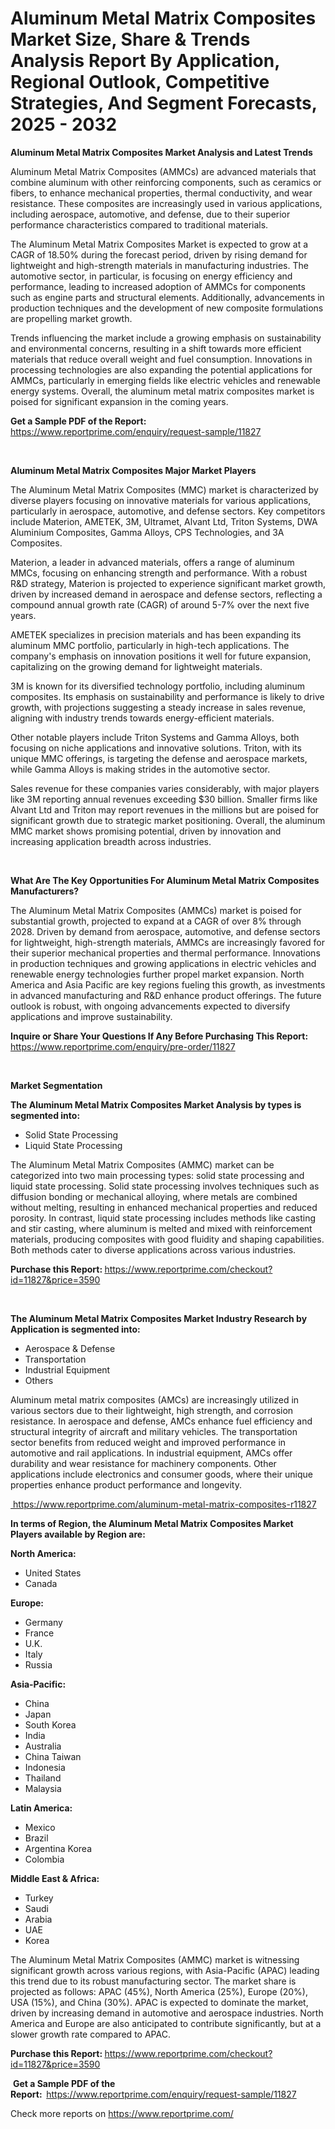 <p><h1>Aluminum Metal Matrix Composites Market Size, Share & Trends Analysis Report By Application, Regional Outlook, Competitive Strategies, And Segment Forecasts, 2025 - 2032</h1></p><p><strong>Aluminum Metal Matrix Composites Market Analysis and Latest Trends</strong></p>
<p><p>Aluminum Metal Matrix Composites (AMMCs) are advanced materials that combine aluminum with other reinforcing components, such as ceramics or fibers, to enhance mechanical properties, thermal conductivity, and wear resistance. These composites are increasingly used in various applications, including aerospace, automotive, and defense, due to their superior performance characteristics compared to traditional materials.</p><p>The Aluminum Metal Matrix Composites Market is expected to grow at a CAGR of 18.50% during the forecast period, driven by rising demand for lightweight and high-strength materials in manufacturing industries. The automotive sector, in particular, is focusing on energy efficiency and performance, leading to increased adoption of AMMCs for components such as engine parts and structural elements. Additionally, advancements in production techniques and the development of new composite formulations are propelling market growth.</p><p>Trends influencing the market include a growing emphasis on sustainability and environmental concerns, resulting in a shift towards more efficient materials that reduce overall weight and fuel consumption. Innovations in processing technologies are also expanding the potential applications for AMMCs, particularly in emerging fields like electric vehicles and renewable energy systems. Overall, the aluminum metal matrix composites market is poised for significant expansion in the coming years.</p></p>
<p><strong>Get a Sample PDF of the Report:&nbsp;</strong> <a href="https://www.reportprime.com/enquiry/request-sample/11827?utm_campaign=3164&utm_medium=2&utm_source=Github&utm_content=ia&utm_term=17032025&utm_id=aluminum-metal-matrix-composites">https://www.reportprime.com/enquiry/request-sample/11827</a></p>
<p>&nbsp;</p>
<p><strong>Aluminum Metal Matrix Composites Major Market Players</strong></p>
<p><p>The Aluminum Metal Matrix Composites (MMC) market is characterized by diverse players focusing on innovative materials for various applications, particularly in aerospace, automotive, and defense sectors. Key competitors include Materion, AMETEK, 3M, Ultramet, Alvant Ltd, Triton Systems, DWA Aluminium Composites, Gamma Alloys, CPS Technologies, and 3A Composites.</p><p>Materion, a leader in advanced materials, offers a range of aluminum MMCs, focusing on enhancing strength and performance. With a robust R&D strategy, Materion is projected to experience significant market growth, driven by increased demand in aerospace and defense sectors, reflecting a compound annual growth rate (CAGR) of around 5-7% over the next five years.</p><p>AMETEK specializes in precision materials and has been expanding its aluminum MMC portfolio, particularly in high-tech applications. The company's emphasis on innovation positions it well for future expansion, capitalizing on the growing demand for lightweight materials.</p><p>3M is known for its diversified technology portfolio, including aluminum composites. Its emphasis on sustainability and performance is likely to drive growth, with projections suggesting a steady increase in sales revenue, aligning with industry trends towards energy-efficient materials.</p><p>Other notable players include Triton Systems and Gamma Alloys, both focusing on niche applications and innovative solutions. Triton, with its unique MMC offerings, is targeting the defense and aerospace markets, while Gamma Alloys is making strides in the automotive sector.</p><p>Sales revenue for these companies varies considerably, with major players like 3M reporting annual revenues exceeding $30 billion. Smaller firms like Alvant Ltd and Triton may report revenues in the millions but are poised for significant growth due to strategic market positioning. Overall, the aluminum MMC market shows promising potential, driven by innovation and increasing application breadth across industries.</p></p>
<p>&nbsp;</p>
<p><strong>What Are The Key Opportunities For Aluminum Metal Matrix Composites Manufacturers?</strong></p>
<p><p>The Aluminum Metal Matrix Composites (AMMCs) market is poised for substantial growth, projected to expand at a CAGR of over 8% through 2028. Driven by demand from aerospace, automotive, and defense sectors for lightweight, high-strength materials, AMMCs are increasingly favored for their superior mechanical properties and thermal performance. Innovations in production techniques and growing applications in electric vehicles and renewable energy technologies further propel market expansion. North America and Asia Pacific are key regions fueling this growth, as investments in advanced manufacturing and R&D enhance product offerings. The future outlook is robust, with ongoing advancements expected to diversify applications and improve sustainability.</p></p>
<p><strong>Inquire or Share Your Questions If Any Before Purchasing This Report:</strong> <a href="https://www.reportprime.com/enquiry/pre-order/11827?utm_campaign=3164&utm_medium=2&utm_source=Github&utm_content=ia&utm_term=17032025&utm_id=aluminum-metal-matrix-composites">https://www.reportprime.com/enquiry/pre-order/11827</a></p>
<p>&nbsp;</p>
<p><strong>Market Segmentation</strong></p>
<p><strong>The Aluminum Metal Matrix Composites Market Analysis by types is segmented into:</strong></p>
<p><ul><li>Solid State Processing</li><li>Liquid State Processing</li></ul></p>
<p><p>The Aluminum Metal Matrix Composites (AMMC) market can be categorized into two main processing types: solid state processing and liquid state processing. Solid state processing involves techniques such as diffusion bonding or mechanical alloying, where metals are combined without melting, resulting in enhanced mechanical properties and reduced porosity. In contrast, liquid state processing includes methods like casting and stir casting, where aluminum is melted and mixed with reinforcement materials, producing composites with good fluidity and shaping capabilities. Both methods cater to diverse applications across various industries.</p></p>
<p><strong>Purchase this Report:&nbsp;</strong><a href="https://www.reportprime.com/checkout?id=11827&price=3590&utm_campaign=3164&utm_medium=2&utm_source=Github&utm_content=ia&utm_term=17032025&utm_id=aluminum-metal-matrix-composites">https://www.reportprime.com/checkout?id=11827&price=3590</a></p>
<p>&nbsp;</p>
<p><strong>The Aluminum Metal Matrix Composites Market Industry Research by Application is segmented into:</strong></p>
<p><ul><li>Aerospace & Defense</li><li>Transportation</li><li>Industrial Equipment</li><li>Others</li></ul></p>
<p><p>Aluminum metal matrix composites (AMCs) are increasingly utilized in various sectors due to their lightweight, high strength, and corrosion resistance. In aerospace and defense, AMCs enhance fuel efficiency and structural integrity of aircraft and military vehicles. The transportation sector benefits from reduced weight and improved performance in automotive and rail applications. In industrial equipment, AMCs offer durability and wear resistance for machinery components. Other applications include electronics and consumer goods, where their unique properties enhance product performance and longevity.</p></p>
<p><a href="https://www.reportprime.com/aluminum-metal-matrix-composites-r11827?utm_campaign=3164&utm_medium=2&utm_source=Github&utm_content=ia&utm_term=17032025&utm_id=aluminum-metal-matrix-composites">&nbsp;https://www.reportprime.com/aluminum-metal-matrix-composites-r11827</a></p>
<p><strong>In terms of Region, the Aluminum Metal Matrix Composites Market Players available by Region are:</strong></p>
<p>
    <p> <strong> North America: </strong>
        <ul>
            <li>United States</li>
            <li>Canada</li>
        </ul>
        </p> 
    <p> <strong> Europe: </strong>
        <ul>
            <li>Germany</li>
            <li>France</li>
            <li>U.K.</li>
            <li>Italy</li>
            <li>Russia</li>
        </ul>
        </p> 
    <p> <strong> Asia-Pacific: </strong>
        <ul>
            <li>China</li>
            <li>Japan</li>
            <li>South Korea</li>
            <li>India</li>
            <li>Australia</li>
            <li>China Taiwan</li>
            <li>Indonesia</li>
            <li>Thailand</li>
            <li>Malaysia</li>
        </ul>
        </p> 
    <p> <strong> Latin America: </strong>
        <ul>
            <li>Mexico</li>
            <li>Brazil</li>
            <li>Argentina Korea</li>
            <li>Colombia</li>
        </ul>
        </p> 
    <p> <strong> Middle East & Africa: </strong>
        <ul>
            <li>Turkey</li>
            <li>Saudi</li>
            <li>Arabia</li>
            <li>UAE</li>
            <li>Korea</li>
        </ul>
    </p>
    </p>
<p><p>The Aluminum Metal Matrix Composites (AMMC) market is witnessing significant growth across various regions, with Asia-Pacific (APAC) leading this trend due to its robust manufacturing sector. The market share is projected as follows: APAC (45%), North America (25%), Europe (20%), USA (15%), and China (30%). APAC is expected to dominate the market, driven by increasing demand in automotive and aerospace industries. North America and Europe are also anticipated to contribute significantly, but at a slower growth rate compared to APAC.</p></p>
<p><strong>Purchase this Report: </strong><a href="https://www.reportprime.com/checkout?id=11827&price=3590&utm_campaign=3164&utm_medium=2&utm_source=Github&utm_content=ia&utm_term=17032025&utm_id=aluminum-metal-matrix-composites">https://www.reportprime.com/checkout?id=11827&price=3590</a></p>
<p>&nbsp;<strong>Get a Sample PDF of the Report:&nbsp;&nbsp;</strong><a href="https://www.reportprime.com/enquiry/request-sample/11827?utm_campaign=3164&utm_medium=2&utm_source=Github&utm_content=ia&utm_term=17032025&utm_id=aluminum-metal-matrix-composites">https://www.reportprime.com/enquiry/request-sample/11827</a></p>
<p><strong></strong></p>
<p>Check more reports on <a href="https://www.reportprime.com/?utm_campaign=3164&utm_medium=2&utm_source=Github&utm_content=ia&utm_term=17032025&utm_id=aluminum-metal-matrix-composites">https://www.reportprime.com/</a></p>